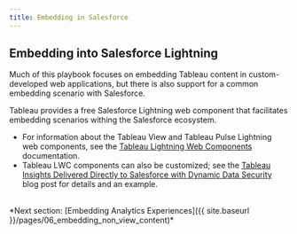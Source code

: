 ```yaml
---
title: Embedding in Salesforce
---
```


## Embedding into Salesforce Lightning

Much of this playbook focuses on embedding Tableau content in custom-developed web applications, but there is also support for a common embedding scenario with Salesforce.

Tableau provides a free Salesforce Lightning web component that facilitates embedding scenarios withing the Salesforce ecosystem.

* For information about the Tableau View and Tableau Pulse Lightning web components, see the [Tableau Lightning Web Components](https://help.tableau.com/current/online/en-us/lwc_seamless_auth.htm) documentation.
* Tableau LWC components can also be customized; see the [Tableau Insights Delivered Directly to Salesforce with Dynamic Data Security](https://developer.salesforce.com/blogs/2024/07/tableau-insights-delivered-directly-to-salesforce-with-dynamic-data-security) blog post for details and an example.

<br />
*Next section: [Embedding Analytics Experiences]({{ site.baseurl }}/pages/06_embedding_non_view_content)*
